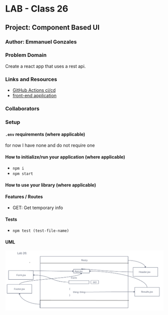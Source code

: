# LAB - Class 26

## Project: Component Based UI

### Author: Emmanuel Gonzales

### Problem Domain  

Create a react app that uses a rest api.

### Links and Resources

- [GitHub Actions ci/cd](https://github.com/Emmanuel-Gonzales/resty/actions)
- [front-end application](https://codesandbox.io/p/github/Emmanuel-Gonzales/resty/main?layout=%257B%2522sidebarPanel%2522%253A%2522EXPLORER%2522%252C%2522rootPanelGroup%2522%253A%257B%2522direction%2522%253A%2522horizontal%2522%252C%2522type%2522%253A%2522PANEL_GROUP%2522%252C%2522id%2522%253A%2522ROOT_LAYOUT%2522%252C%2522panels%2522%253A%255B%257B%2522type%2522%253A%2522PANEL_GROUP%2522%252C%2522direction%2522%253A%2522horizontal%2522%252C%2522id%2522%253A%2522EDITOR%2522%252C%2522panels%2522%253A%255B%257B%2522type%2522%253A%2522PANEL%2522%252C%2522panelType%2522%253A%2522TABS%2522%252C%2522id%2522%253A%2522cljf7bnjp000b356mnv5j4ksa%2522%257D%255D%252C%2522sizes%2522%253A%255B100%255D%257D%252C%257B%2522type%2522%253A%2522PANEL_GROUP%2522%252C%2522direction%2522%253A%2522horizontal%2522%252C%2522id%2522%253A%2522DEVTOOLS%2522%252C%2522panels%2522%253A%255B%257B%2522type%2522%253A%2522PANEL%2522%252C%2522panelType%2522%253A%2522TABS%2522%252C%2522id%2522%253A%2522cljf7bnjp000d356mg24y8fiz%2522%257D%255D%252C%2522sizes%2522%253A%255B100%255D%257D%255D%252C%2522sizes%2522%253A%255B50%252C50%255D%257D%252C%2522tabbedPanels%2522%253A%257B%2522cljf7bnjp000b356mnv5j4ksa%2522%253A%257B%2522id%2522%253A%2522cljf7bnjp000b356mnv5j4ksa%2522%252C%2522activeTabId%2522%253A%2522cljf7bnjo000a356mex0ss4m3%2522%252C%2522tabs%2522%253A%255B%257B%2522id%2522%253A%2522cljf7bnjo000a356mex0ss4m3%2522%252C%2522mode%2522%253A%2522permanent%2522%252C%2522type%2522%253A%2522FILE%2522%252C%2522filepath%2522%253A%2522%252FREADME.md%2522%257D%252C%257B%2522type%2522%253A%2522FILE%2522%252C%2522filepath%2522%253A%2522%252Fpublic%252Ffavicon.ico%2522%252C%2522id%2522%253A%2522cljf7ea7e00m6356mt0f976po%2522%252C%2522mode%2522%253A%2522temporary%2522%257D%255D%257D%252C%2522cljf7bnjp000d356mg24y8fiz%2522%253A%257B%2522id%2522%253A%2522cljf7bnjp000d356mg24y8fiz%2522%252C%2522activeTabId%2522%253A%2522cljf7ckoj00fy356ma2ez00i5%2522%252C%2522tabs%2522%253A%255B%257B%2522type%2522%253A%2522TASK_LOG%2522%252C%2522taskId%2522%253A%2522start%2522%252C%2522id%2522%253A%2522cljf7ceoq00bp356mqpzriyzd%2522%252C%2522mode%2522%253A%2522permanent%2522%257D%252C%257B%2522type%2522%253A%2522TASK_PORT%2522%252C%2522taskId%2522%253A%2522start%2522%252C%2522port%2522%253A3000%252C%2522id%2522%253A%2522cljf7ckoj00fy356ma2ez00i5%2522%252C%2522mode%2522%253A%2522permanent%2522%252C%2522path%2522%253A%2522%252F%2522%257D%255D%257D%257D%252C%2522showDevtools%2522%253Atrue%252C%2522showSidebar%2522%253Atrue%252C%2522sidebarPanelSize%2522%253A15%257D)

### Collaborators

### Setup

#### `.env` requirements (where applicable)

for now I have none and do not require one


#### How to initialize/run your application (where applicable)

- `npm i`
- `npm start`

#### How to use your library (where applicable)

#### Features / Routes

- GET: Get temporary info

#### Tests

- `npm test (test-file-name)`

#### UML

![UML](./src/assets/uml-26.png)
